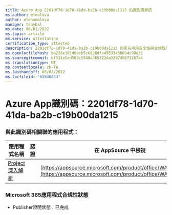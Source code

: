 ```yaml
---
title: Azure App 2201df78-1d70-41da-ba2b-c19b00da1215 的識別碼資訊
ms.author: elmalova
author: elenamalova
manager: tonybal
ms.date: 06/01/2022
ms.topic: article
ms.service: attestation
certification_type: attested
description: 2201df78-1d70-41da-ba2b-c19b00da1215 的所有可用安全性與合規性資訊。
ms.openlocfilehash: ba226e101d6eeb5c6028dfe495314500b4c98e32
ms.sourcegitcommit: bf531e5ed502c5940a365322da320749873267a4
ms.translationtype: MT
ms.contentlocale: zh-TW
ms.lasthandoff: 06/02/2022
ms.locfileid: "65846834"
---
```

# <a name="azure-app-id-2201df78-1d70-41da-ba2b-c19b00da1215"></a>Azure App識別碼：2201df78-1d70-41da-ba2b-c19b00da1215


### <a name="apps-associated-with-this-id"></a>與此識別碼相關聯的應用程式：
| **應用程式名稱** | **認證** | **在 AppSource 中檢視** |
|--------------|---------------|-----------------------|
| [Project 深入解析](../forward/WA200003171.md) |  | [https://appsource.microsoft.com/product/office/WA200003171](https://appsource.microsoft.com/product/office/WA200003171) |

### <a name="microsoft-365-app-compliance-status"></a>Microsoft 365應用程式合規性狀態
- Publisher證明狀態：已完成
